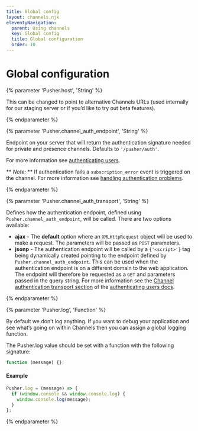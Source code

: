 ```yaml
---
title: Global config
layout: channels.njk
eleventyNavigation:
  parent: Using channels
  key: Global config
  title: Global configuration
  order: 10
---
```


# Global configuration

{% parameter 'Pusher.host', 'String' %}

This can be changed to point to alternative Channels URLs (used internally for our staging server or if you’d like to try out beta features).

{% endparameter %}

{% parameter 'Pusher.channel_auth_endpoint', 'String' %}

Endpoint on your server that will return the authentication signature needed for private and presence channels. Defaults to `'/pusher/auth'`.

For more information see [authenticating users](/docs/channels/server_api/authenticating-users).

** _Note:_ ** If authentication fails a `subscription_error` event is triggered on the channel. For more information see [handling authentication problems](/docs/channels/using_channels/events#pusher-subscription-error).

{% endparameter %}

{% parameter 'Pusher.channel_auth_transport', 'String' %}

Defines how the authentication endpoint, defined using `Pusher.channel_auth_endpoint`, will be called. There are two options available:

- **ajax** - The **default** option where an `XMLHttpRequest` object will be used to make a request. The parameters will be passed as `POST` parameters.
- **jsonp** - The authentication endpoint will be called by a `{'<script>'}` tag being dynamically created pointing to the endpoint defined by `Pusher.channel_auth_endpoint`. This can be used when the authentication endpoint is on a different domain to the web application. The endpoint will therefore be requested as a `GET` and parameters passed in the query string.
  For more information see the [Channel authentication transport section](/docs/channels/server_api/authenticating-users#setting-the-channel-authentication-transport) of the [authenticating users docs](/docs/channels/server_api/authenticating-users).

{% endparameter %}

{% parameter 'Pusher.log', 'Function' %}

By default we don’t log anything. If you want to debug your application and see what’s going on within Channels then you can assign a global logging function.

The Pusher.log value should be set with a function with the following signature:

```js
function (message) {};
```

#### Example

```js
Pusher.log = (message) => {
  if (window.console && window.console.log) {
    window.console.log(message);
  }
};
```

{% endparameter %}
